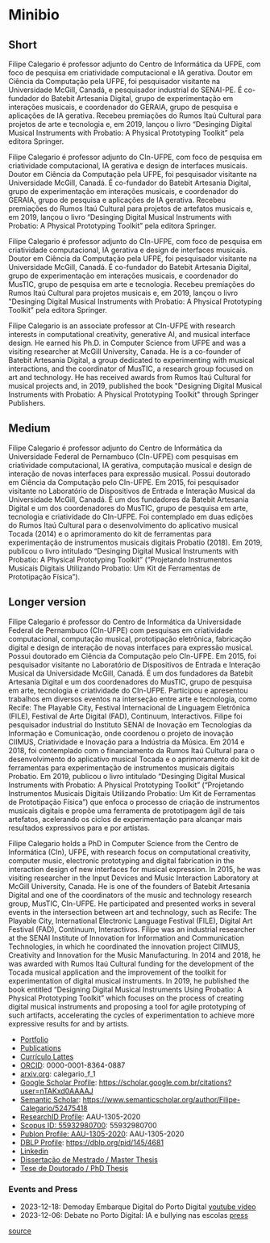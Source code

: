 # Minibio

## Short

Filipe Calegario é professor adjunto do Centro de Informática da UFPE, com foco de pesquisa em criatividade computacional e IA gerativa. Doutor em Ciência da Computação pela UFPE, foi pesquisador visitante na Universidade McGill, Canadá, e pesquisador industrial do SENAI-PE. É co-fundador do Batebit Artesania Digital, grupo de experimentação em interações musicais, e coordenador do GERAIA, grupo de pesquisa e aplicações de IA gerativa. Recebeu premiações do Rumos Itaú Cultural para projetos de arte e tecnologia e, em 2019, lançou o livro “Desinging Digital Musical Instruments with Probatio: A Physical Prototyping Toolkit” pela editora Springer.

Filipe Calegario é professor adjunto do CIn-UFPE, com foco de pesquisa em criatividade computacional, IA gerativa e design de interfaces musicais. Doutor em Ciência da Computação pela UFPE, foi pesquisador visitante na Universidade McGill, Canadá. É co-fundador do Batebit Artesania Digital, grupo de experimentação em interações musicais, e coordenador do GERAIA, grupo de pesquisa e aplicações de IA gerativa. Recebeu premiações do Rumos Itaú Cultural para projetos de artefatos musicais e, em 2019, lançou o livro “Desinging Digital Musical Instruments with Probatio: A Physical Prototyping Toolkit” pela editora Springer.

Filipe Calegario é professor adjunto do CIn-UFPE, com foco de pesquisa em criatividade computacional, IA gerativa e design de interfaces musicais. Doutor em Ciência da Computação pela UFPE, foi pesquisador visitante na Universidade McGill, Canadá. É co-fundador do Batebit Artesania Digital, grupo de experimentação em interações musicais, e coordenador do MusTIC, grupo de pesquisa em arte e tecnologia. Recebeu premiações do Rumos Itaú Cultural para projetos musicais e, em 2019, lançou o livro "Desinging Digital Musical Instruments with Probatio: A Physical Prototyping Toolkit” pela editora Springer.

Filipe Calegario is an associate professor at CIn-UFPE with research interests in computational creativity, generative AI, and musical interface design. He earned his Ph.D. in Computer Science from UFPE and was a visiting researcher at McGill University, Canada. He is a co-founder of Batebit Artesania Digital, a group dedicated to experimenting with musical interactions, and the coordinator of MusTIC, a research group focused on art and technology. He has received awards from Rumos Itaú Cultural for musical projects and, in 2019, published the book "Designing Digital Musical Instruments with Probatio: A Physical Prototyping Toolkit" through Springer Publishers.

## Medium

Filipe Calegario é professor adjunto do Centro de Informática da Universidade Federal de Pernambuco (CIn-UFPE) com pesquisas em criatividade computacional, IA gerativa, computação musical e design de interação de novas interfaces para expressão musical. Possui doutorado em Ciência da Computação pelo CIn-UFPE. Em 2015, foi pesquisador visitante no Laboratório de Dispositivos de Entrada e Interação Musical da Universidade McGill, Canadá. É um dos fundadores da Batebit Artesania Digital e um dos coordenadores do MusTIC, grupo de pesquisa em arte, tecnologia e criatividade do CIn-UFPE. Foi contemplado em duas edições do Rumos Itaú Cultural para o desenvolvimento do aplicativo musical Tocada (2014) e o aprimoramento do kit de ferramentas para experimentação de instrumentos musicais digitais Probatio (2018). Em 2019, publicou o livro intitulado “Desinging Digital Musical Instruments with Probatio: A Physical Prototyping Toolkit” (“Projetando Instrumentos Musicais Digitais Utilizando Probatio: Um Kit de Ferramentas de Prototipação Física”).

## Longer version

Filipe Calegario é professor do Centro de Informática da Universidade Federal de Pernambuco (CIn-UFPE) com pesquisas em criatividade computacional, computação musical, prototipação eletrônica, fabricação digital e design de interação de novas interfaces para expressão musical. Possui doutorado em Ciência da Computação pelo CIn-UFPE. Em 2015, foi pesquisador visitante no Laboratório de Dispositivos de Entrada e Interação Musical da Universidade McGill, Canadá. É um dos fundadores da Batebit Artesania Digital e um dos coordenadores do MusTIC, grupo de pesquisa em arte, tecnologia e criatividade do CIn-UFPE. Participou e apresentou trabalhos em diversos eventos na interseção entre arte e tecnologia, como Recife: The Playable City, Festival Internacional de Linguagem Eletrônica (FILE), Festival de Arte Digital (FAD), Continuum, Interactivos. Filipe foi pesquisador industrial do Instituto SENAI de Inovação em Tecnologias da Informação e Comunicação, onde coordenou o projeto de inovação CIIMUS, Criatividade e Inovação para a Indústria da Música. Em 2014 e 2018, foi contemplado com o financiamento da Rumos Itaú Cultural para o desenvolvimento do aplicativo musical Tocada e o aprimoramento do kit de ferramentas para experimentação de instrumentos musicais digitais Probatio. Em 2019, publicou o livro intitulado “Desinging Digital Musical Instruments with Probatio: A Physical Prototyping Toolkit” (“Projetando Instrumentos Musicais Digitais Utilizando Probatio: Um Kit de Ferramentas de Prototipação Física”) que enfoca o processo de criação de instrumentos musicais digitais e propõe uma ferramenta de prototipagem ágil de tais artefatos, acelerando os ciclos de experimentação para alcançar mais resultados expressivos para e por artistas.

Filipe Calegario holds a PhD in Computer Science from the Centro de Informática (CIn), UFPE, with research focus on computational creativity, computer music, electronic prototyping and digital fabrication in the interaction design of new interfaces for musical expression. In 2015, he was visiting researcher in the Input Devices and Music Interaction Laboratory at McGill University, Canada. He is one of the founders of Batebit Artesania Digital and one of the coordinators of the music and technology research group, MusTIC, CIn-UFPE. He participated and presented works in several events in the intersection between art and technology, such as Recife: The Playable City, International Electronic Language Festival (FILE), Digital Art Festival (FAD), Continuum, Interactivos. Filipe was an industrial researcher at the SENAI Institute of Innovation for Information and Communication Technologies, in which he coordinated the innovation project CIIMUS, Creativity and Innovation for the Music Manufacturing. In 2014 and 2018, he was awarded with Rumos Itaú Cultural funding for the development of the Tocada musical application and the improvement of the toolkit for experimentation of digital musical instruments. In 2019, he published the book entitled “Designing Digital Musical Instruments Using Probatio: A Physical Prototyping Toolkit” which focuses on the process of creating digital musical instruments and proposing a tool for agile prototyping of such artifacts, accelerating the cycles of experimentation to achieve more expressive results for and by artists.

* [Portfolio](https://filipecalegario.net)
* [Publications](https://www.cin.ufpe.br/~fcac)
* [Currículo Lattes](http://lattes.cnpq.br/7709859860474826)
* [ORCID](https://orcid.org/0000-0001-8364-0887): 0000-0001-8364-0887
* [arxiv.org](https://arxiv.org/a/calegario_f_1.html): calegario_f_1
* [Google Scholar Profile](https://scholar.google.com.br/citations?user=nTAKxd0AAAAJ): https://scholar.google.com.br/citations?user=nTAKxd0AAAAJ
* [Semantic Scholar](https://www.semanticscholar.org/author/Filipe-Calegario/52475418): https://www.semanticscholar.org/author/Filipe-Calegario/52475418
* [ResearchID Profile](http://www.researcherid.com/rid/AAU-1305-2020): AAU-1305-2020
* [Scopus ID: 55932980700](https://www.scopus.com/authid/detail.uri?authorId=55932980700): 55932980700
* [Publon Profile: AAU-1305-2020](https://publons.com/researcher/AAU-1305-2020/): AAU-1305-2020
* [DBLP Profile](https://dblp.org/pid/145/4681): https://dblp.org/pid/145/4681
* [Linkedin](https://www.linkedin.com/in/filipe-calegario/)
* [Dissertação de Mestrado / Master Thesis](https://attena.ufpe.br/bitstream/123456789/11988/1/Disserta%c3%a7%c3%a3o%20Filipe%20Carlos%20De%20Albuquerque%20Calegario.pdf)
* [Tese de Doutorado / PhD Thesis](https://attena.ufpe.br/bitstream/123456789/27845/4/TESE%20Filipe%20Carlos%20de%20Albuquerque%20Calegario.pdf)


### Events and Press

* 2023-12-18: Demoday Embarque Digital do Porto Digital [youtube video](https://www.youtube.com/watch?v=ivLiy4PrF04)
* 2023-12-06: Debate no Porto Digital: IA e bullying nas escolas [press](https://jornaldigital.recife.br/2023/12/03/porto-digital-debate-inteligencia-artificial-e-bullying-nas-escolas/)


[source](https://github.com/filipecalegario/filipecalegario.github.io)

